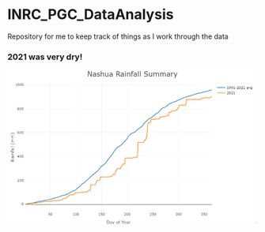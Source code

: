 # INRC_PGC_DataAnalysis
Repository for me to keep track of things as I work through the data


### 2021 was very dry!
![Nashua Rainfall 30 yr avg vs. 2021](https://raw.githubusercontent.com/gabbymyers/INRC_PGC_DataAnalysis/main/plot%20files/rainfall_2021.png)
